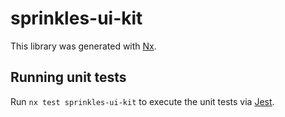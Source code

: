 # sprinkles-ui-kit

This library was generated with [Nx](https://nx.dev).

## Running unit tests

Run `nx test sprinkles-ui-kit` to execute the unit tests via [Jest](https://jestjs.io).
